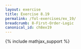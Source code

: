 ```yaml
---
layout: exercise
title: Exercise 8.19
permalink: /fol-exercises/ex_19/
breadcrumb: 8-First-Order-Logic
canonical_id: ch8ex19
---
```


{% include mathjax_support %}

